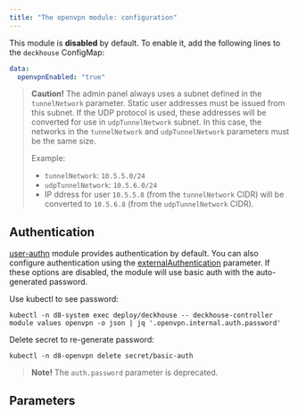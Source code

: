 ```yaml
---
title: "The openvpn module: configuration"
---
```


This module is **disabled** by default. To enable it, add the following lines to the `deckhouse` ConfigMap:

```yaml
data:
  openvpnEnabled: "true"
```

> **Caution!** The admin panel always uses a subnet defined in the `tunnelNetwork` parameter. Static user addresses must be issued from this subnet. If the UDP protocol is used, these addresses will be converted for use in `udpTunnelNetwork` subnet. In this case, the networks in the `tunnelNetwork` and `udpTunnelNetwork` parameters must be the same size.
>
> Example:
> * `tunnelNetwork`: `10.5.5.0/24`
> * `udpTunnelNetwork`: `10.5.6.0/24`
> * IP ddress for user `10.5.5.8` (from the `tunnelNetwork` CIDR) will be converted to `10.5.6.8` (from the `udpTunnelNetwork` CIDR).

## Authentication

[user-authn](../150-user-authn/) module provides authentication by default. You can also configure authentication using the [externalAuthentication](#parameters-auth-externalauthentication) parameter. If these options are disabled, the module will use basic auth with the auto-generated password.

Use kubectl to see password:

```shell
kubectl -n d8-system exec deploy/deckhouse -- deckhouse-controller module values openvpn -o json | jq '.openvpn.internal.auth.password'
```

Delete secret to re-generate password:

```shell
kubectl -n d8-openvpn delete secret/basic-auth
```

> **Note!** The `auth.password` parameter is deprecated.

## Parameters

<!-- SCHEMA -->
